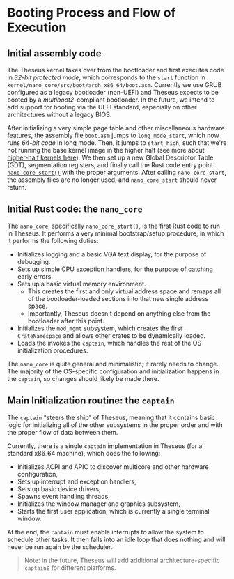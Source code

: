 # Booting Process and Flow of Execution

## Initial assembly code 
The Theseus kernel takes over from the bootloader and first executes code in *32-bit protected mode*, which corresponds to the `start` function in `kernel/nano_core/src/boot/arch_x86_64/boot.asm`.
Currently we use GRUB configured as a legacy bootloader (non-UEFI) and Theseus expects to be booted by a *multiboot2*-compliant bootloader.
In the future, we intend to add support for booting via the UEFI standard, especially on other architectures without a legacy BIOS.

After initializing a very simple page table and other miscellaneous hardware features, the assembly file `boot.asm` jumps to `long_mode_start`, which now runs *64-bit code* in long mode.
Then, it jumps to `start_high`, such that we're not running the base kernel image in the higher half (see more about [higher-half kernels here](https://wiki.osdev.org/Higher_Half_Kernel)).
We then set up a new Global Descriptor Table (GDT), segmentation registers, and finally call the Rust code entry point [`nano_core_start()`](https://theseus-os.github.io/Theseus/doc/nano_core/index.html) with the proper arguments. 
After calling `nano_core_start`, the assembly files are no longer used, and `nano_core_start` should never return.


## Initial Rust code: the `nano_core`
The `nano_core`, specifically `nano_core_start()`, is the first Rust code to run in Theseus. 
It performs a very minimal bootstrap/setup procedure, in which it performs the following duties:

* Initializes logging and a basic VGA text display, for the purpose of debugging.
* Sets up simple CPU exception handlers, for the purpose of catching early errors. 
* Sets up a basic virtual memory environment.
    * This creates the first and only virtual address space and remaps all of the bootloader-loaded sections into that new single address space. 
    * Importantly, Theseus doesn't depend on anything else from the bootloader after this point.
* Initializes the `mod_mgmt` subsystem, which creates the first `CrateNamespace` and allows other crates to be dynamically loaded. 
* Loads the invokes the `captain`, which handles the rest of the OS initialization procedures. 

The `nano_core` is quite general and minimalistic; it rarely needs to change. The majority of the OS-specific configuration and initialization happens in the `captain`, so changes should likely be made there.


## Main Initialization routine: the `captain`
The `captain` "steers the ship" of Theseus, meaning that it contains basic logic for initializing all of the other subsystems in the proper order and with the proper flow of data between them.

Currently, there is a single `captain` implementation in Theseus (for a standard x86_64 machine), which does the following:
* Initializes ACPI and APIC to discover multicore and other hardware configuration,
* Sets up interrupt and exception handlers,
* Sets up basic device drivers,
* Spawns event handling threads,
* Initializes the window manager and graphics subsystem,
* Starts the first user application, which is currently a single terminal window.

At the end, the `captain` must enable interrupts to allow the system to schedule other tasks. 
It then falls into an idle loop that does nothing and will never be run again by the scheduler.

> Note: in the future, Theseus will add additional architecture-specific `captain`s for different platforms.
